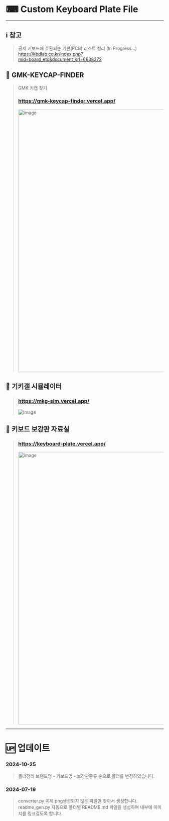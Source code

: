 # ⌨ Custom Keyboard Plate File
***
## ℹ️ 참고
> 공제 키보드에 호환되는 기판(PCB) 리스트 정리 (In Progress...)
> https://kbdlab.co.kr/index.php?mid=board_etc&document_srl=6638372
## 🛜 GMK-KEYCAP-FINDER
> GMK 키캡 찾기
> ### https://gmk-keycap-finder.vercel.app/
> 
> <img width="1524" height="836" alt="image" src="https://github.com/user-attachments/assets/bc43ccba-2e43-4cb9-8823-c8994b2105bc" />
## 🛜 기키갤 시뮬레이터
> ### https://mkg-sim.vercel.app/
>
> ![image](https://github.com/user-attachments/assets/2a3f08b6-8841-463a-88ba-cbe37a2099b0)
## 🛜 키보드 보강판 자료실
> ### https://keyboard-plate.vercel.app/
>
> <img width="1603" height="867" alt="image" src="https://github.com/user-attachments/assets/90d2aafb-48cc-42ee-b9ea-d06a4239820a" />

***


# 🆙 업데이트
### 2024-10-25
> 폴더정리
> 브랜드명 - 키보드명 - 보강판종류 순으로 폴더를 변경하였습니다.
### 2024-07-19
> converter.py
> 이제 png생성되지 않은 파일만 찾아서 생성합니다. 
> readme_gen.py
> 자동으로 폴더별 README.md 파일을 생성하며 내부에 이미지를 링크걸도록 합니다.
